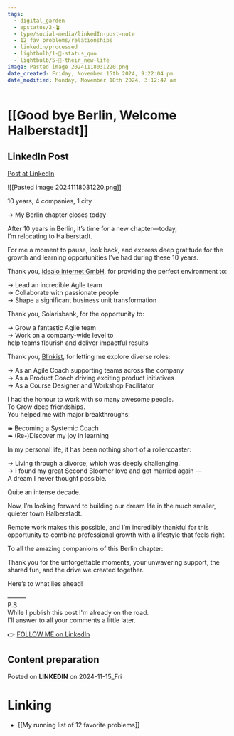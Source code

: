 ```yaml
---
tags:
  - digital_garden
  - epstatus/2-🪴
  - type/social-media/linkedIn-post-note
  - 12_fav_problems/relationships
  - linkedin/processed
  - lightbulb/1-🔴-status_quo
  - lightbulb/5-🔵-their_new-life
image: Pasted image 20241118031220.png
date_created: Friday, November 15th 2024, 9:22:04 pm
date_modified: Monday, November 18th 2024, 3:12:47 am
---
```

# [[Good bye Berlin, Welcome Halberstadt]]
## LinkedIn Post
[Post at LinkedIn]()

![[Pasted image 20241118031220.png]]

10 years, 4 companies, 1 city  
  
→ My Berlin chapter closes today  
  
After 10 years in Berlin, it’s time for a new chapter—today,  
I’m relocating to Halberstadt.  
  
For me a moment to pause, look back, and express deep gratitude for the growth and learning opportunities I’ve had during these 10 years.  

Thank you, [idealo internet GmbH](https://www.linkedin.com/company/idealo-internet-gmbh/), for providing the perfect environment to:  
  
→ Lead an incredible Agile team  
→ Collaborate with passionate people  
→ Shape a significant business unit transformation  

Thank you, Solarisbank, for the opportunity to:  
  
→ Grow a fantastic Agile team  
→ Work on a company-wide level to  
help teams flourish and deliver impactful results  

Thank you, [Blinkist](https://www.linkedin.com/company/blinkist/), for letting me explore diverse roles:  
  
→ As an Agile Coach supporting teams across the company  
→ As a Product Coach driving exciting product initiatives  
→ As a Course Designer and Workshop Facilitator  
  
I had the honour to work with so many awesome people.  
To Grow deep friendships.  
You helped me with major breakthroughs:  
  
➠ Becoming a Systemic Coach  
➠ (Re-)Discover my joy in learning  
  
In my personal life, it has been nothing short of a rollercoaster:  
  
→ Living through a divorce, which was deeply challenging.  
→ I found my great Second Bloomer love and got married again —  
A dream I never thought possible.  
  
Quite an intense decade.  
  
Now, I’m looking forward to building our dream life in the much smaller, quieter town Halberstadt.  
  
Remote work makes this possible, and I’m incredibly thankful for this opportunity to combine professional growth with a lifestyle that feels right.  
  
To all the amazing companions of this Berlin chapter:  
  
Thank you for the unforgettable moments, your unwavering support, the shared fun, and the drive we created together.  
  
Here’s to what lies ahead!  

———  
P.S.  
While I publish this post I'm already on the road.  
I'll answer to all your comments a little later.

👉 [FOLLOW ME on LinkedIn](https://www.linkedin.com/comm/mynetwork/discovery-see-all?usecase=PEOPLE_FOLLOWS&followMember=sebastiankamilli)

## Content preparation

Posted on **LINKEDIN** on 2024-11-15_Fri
# Linking
+ [[My running list of 12 favorite problems]]